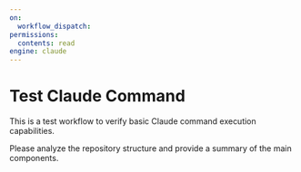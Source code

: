 ```yaml
---
on:
  workflow_dispatch:
permissions:
  contents: read
engine: claude
---
```


# Test Claude Command

This is a test workflow to verify basic Claude command execution capabilities.

Please analyze the repository structure and provide a summary of the main components.
